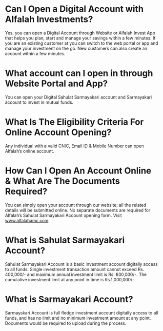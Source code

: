 # Can I Open a Digital Account with Alfalah Investments?
Yes, you can open a Digital Account through Website or Alfalah Invest App that helps you plan, start and manage your savings within a few minutes. If you are an existing customer at you can switch to the web portal or app and manage your investment on the go. New customers can also create an account within a few minutes.

# What account can I open in through Website Portal and App?
You can open your Digital Sahulat Sarmayakari account and Sarmayakari account to invest in mutual funds.

# What Is The Eligibility Criteria For Online Account Opening?
Any individual with a valid CNIC, Email ID & Mobile Number can open Alfalah’s online account.

# How Can I Open An Account Online & What Are The Documents Required?
You can simply open your account through our website; all the related details will be submitted online. No separate documents are required for Alfalah’s Sahulat Sarmayakari Account opening form. Visit www.alfalahamc.com

# What is Sahulat Sarmayakari Account?
Sahulat Sarmayakari Account is a basic investment account digitally access to all funds. Single investment transaction amount cannot exceed Rs. 400,000/- and maximum annual investment limit is Rs. 800,000/-. The cumulative investment limit at any point in time is Rs.1,000,000/-.

# What is Sarmayakari Account?
Sarmayakari Account is full fledge investment account digitally access to all funds, and has no limit and no minimum investment amount at any point. Documents would be required to upload during the process.